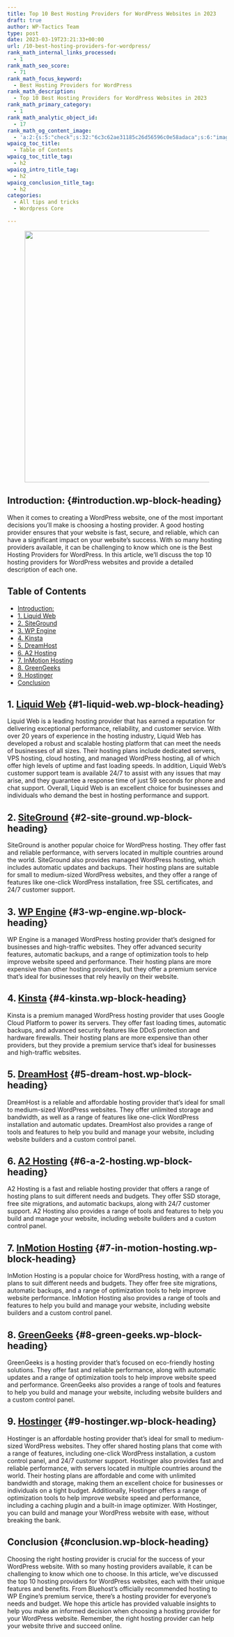 ```yaml
---
title: Top 10 Best Hosting Providers for WordPress Websites in 2023
draft: true
author: WP-Tactics Team
type: post
date: 2023-03-19T23:21:33+00:00
url: /10-best-hosting-providers-for-wordpress/
rank_math_internal_links_processed:
  - 1
rank_math_seo_score:
  - 71
rank_math_focus_keyword:
  - Best Hosting Providers for WordPress
rank_math_description:
  - Top 10 Best Hosting Providers for WordPress Websites in 2023
rank_math_primary_category:
  - 1
rank_math_analytic_object_id:
  - 17
rank_math_og_content_image:
  - 'a:2:{s:5:"check";s:32:"6c3c62ae31185c26d56596c0e58adaca";s:6:"images";a:1:{i:0;i:110;}}'
wpaicg_toc_title:
  - Table of Contents
wpaicg_toc_title_tag:
  - h2
wpaicg_intro_title_tag:
  - h2
wpaicg_conclusion_title_tag:
  - h2
categories:
  - All tips and tricks
  - Wordpress Core

---
```

<figure class="wp-block-image size-large"><img decoding="async" loading="lazy" width="1024" height="576" src="https://wordpress-tactics.com/wp-content/uploads/2023/03/Top-10-Best-Hosting-Providers-for-WordPress-1024x576.png" alt="" class="wp-image-110" srcset="https://wordpress-tactics.com/wp-content/uploads/2023/03/Top-10-Best-Hosting-Providers-for-WordPress-1024x576.png 1024w, https://wordpress-tactics.com/wp-content/uploads/2023/03/Top-10-Best-Hosting-Providers-for-WordPress-300x169.png 300w, https://wordpress-tactics.com/wp-content/uploads/2023/03/Top-10-Best-Hosting-Providers-for-WordPress-768x432.png 768w, https://wordpress-tactics.com/wp-content/uploads/2023/03/Top-10-Best-Hosting-Providers-for-WordPress-1536x864.png 1536w, https://wordpress-tactics.com/wp-content/uploads/2023/03/Top-10-Best-Hosting-Providers-for-WordPress-1280x720.png 1280w, https://wordpress-tactics.com/wp-content/uploads/2023/03/Top-10-Best-Hosting-Providers-for-WordPress.png 1920w" sizes="(max-width: 1024px) 100vw, 1024px" /></figure> 

## **Introduction:** {#introduction.wp-block-heading}

When it comes to creating a WordPress website, one of the most important decisions you&#8217;ll make is choosing a hosting provider. A good hosting provider ensures that your website is fast, secure, and reliable, which can have a significant impact on your website&#8217;s success. With so many hosting providers available, it can be challenging to know which one is the Best Hosting Providers for WordPress. In this article, we&#8217;ll discuss the top 10 hosting providers for WordPress websites and provide a detailed description of each one.

<div class="wp-block-rank-math-toc-block" id="rank-math-toc">
  <h2>
    Table of Contents
  </h2><nav>
  
  <ul>
    <li >
      <a href="#introduction">Introduction:</a>
    </li>
    <li >
      <a href="#1-liquid-web">1. Liquid Web</a>
    </li>
    <li >
      <a href="#2-site-ground">2. SiteGround</a>
    </li>
    <li >
      <a href="#3-wp-engine">3. WP Engine</a>
    </li>
    <li >
      <a href="#4-kinsta">4. Kinsta</a>
    </li>
    <li >
      <a href="#5-dream-host">5. DreamHost</a>
    </li>
    <li >
      <a href="#6-a-2-hosting">6. A2 Hosting</a>
    </li>
    <li >
      <a href="#7-in-motion-hosting">7. InMotion Hosting</a>
    </li>
    <li >
      <a href="#8-green-geeks">8. GreenGeeks</a>
    </li>
    <li >
      <a href="#9-hostinger">9. Hostinger</a>
    </li>
    <li >
      <a href="#conclusion">Conclusion</a>
    </li>
  </ul></nav>
</div>

## 1. <a href="https://liquidweb.i3f2.net/LXaBAY" target="_blank" rel="noreferrer noopener">Liquid Web</a> {#1-liquid-web.wp-block-heading}

Liquid Web is a leading hosting provider that has earned a reputation for delivering exceptional performance, reliability, and customer service. With over 20 years of experience in the hosting industry, Liquid Web has developed a robust and scalable hosting platform that can meet the needs of businesses of all sizes. Their hosting plans include dedicated servers, VPS hosting, cloud hosting, and managed WordPress hosting, all of which offer high levels of uptime and fast loading speeds. In addition, Liquid Web&#8217;s customer support team is available 24/7 to assist with any issues that may arise, and they guarantee a response time of just 59 seconds for phone and chat support. Overall, Liquid Web is an excellent choice for businesses and individuals who demand the best in hosting performance and support.

## 2. **<a href="https://www.siteground.com/" target="_blank" rel="noreferrer noopener">SiteGround</a>** {#2-site-ground.wp-block-heading}

SiteGround is another popular choice for WordPress hosting. They offer fast and reliable performance, with servers located in multiple countries around the world. SiteGround also provides managed WordPress hosting, which includes automatic updates and backups. Their hosting plans are suitable for small to medium-sized WordPress websites, and they offer a range of features like one-click WordPress installation, free SSL certificates, and 24/7 customer support.

## 3. **<a href="https://wpengine.com/" target="_blank" rel="noreferrer noopener">WP Engine</a>** {#3-wp-engine.wp-block-heading}

WP Engine is a managed WordPress hosting provider that&#8217;s designed for businesses and high-traffic websites. They offer advanced security features, automatic backups, and a range of optimization tools to help improve website speed and performance. Their hosting plans are more expensive than other hosting providers, but they offer a premium service that&#8217;s ideal for businesses that rely heavily on their website.

## 4. **<a href="https://kinsta.com/" target="_blank" rel="noreferrer noopener">Kinsta</a>** {#4-kinsta.wp-block-heading}

Kinsta is a premium managed WordPress hosting provider that uses Google Cloud Platform to power its servers. They offer fast loading times, automatic backups, and advanced security features like DDoS protection and hardware firewalls. Their hosting plans are more expensive than other providers, but they provide a premium service that&#8217;s ideal for businesses and high-traffic websites.

## 5. **<a href="https://www.dreamhost.com/" target="_blank" rel="noreferrer noopener">DreamHost</a>** {#5-dream-host.wp-block-heading}

DreamHost is a reliable and affordable hosting provider that&#8217;s ideal for small to medium-sized WordPress websites. They offer unlimited storage and bandwidth, as well as a range of features like one-click WordPress installation and automatic updates. DreamHost also provides a range of tools and features to help you build and manage your website, including website builders and a custom control panel.

## 6. **<a href="https://www.a2hosting.com" target="_blank" rel="noreferrer noopener">A2 Hosting</a>** {#6-a-2-hosting.wp-block-heading}

A2 Hosting is a fast and reliable hosting provider that offers a range of hosting plans to suit different needs and budgets. They offer SSD storage, free site migrations, and automatic backups, along with 24/7 customer support. A2 Hosting also provides a range of tools and features to help you build and manage your website, including website builders and a custom control panel.

## 7. **<a href="https://www.inmotionhosting.com/" target="_blank" rel="noreferrer noopener">InMotion Hosting</a>** {#7-in-motion-hosting.wp-block-heading}

InMotion Hosting is a popular choice for WordPress hosting, with a range of plans to suit different needs and budgets. They offer free site migrations, automatic backups, and a range of optimization tools to help improve website performance. InMotion Hosting also provides a range of tools and features to help you build and manage your website, including website builders and a custom control panel.

## 8. **<a href="https://www.greengeeks.com/" target="_blank" rel="noreferrer noopener">GreenGeeks</a>** {#8-green-geeks.wp-block-heading}

GreenGeeks is a hosting provider that&#8217;s focused on eco-friendly hosting solutions. They offer fast and reliable performance, along with automatic updates and a range of optimization tools to help improve website speed and performance. GreenGeeks also provides a range of tools and features to help you build and manage your website, including website builders and a custom control panel.

## 9. **<a href="https://www.hostinger.com" target="_blank" rel="noreferrer noopener">Hostinger</a>** {#9-hostinger.wp-block-heading}

Hostinger is an affordable hosting provider that&#8217;s ideal for small to medium-sized WordPress websites. They offer shared hosting plans that come with a range of features, including one-click WordPress installation, a custom control panel, and 24/7 customer support. Hostinger also provides fast and reliable performance, with servers located in multiple countries around the world. Their hosting plans are affordable and come with unlimited bandwidth and storage, making them an excellent choice for businesses or individuals on a tight budget. Additionally, Hostinger offers a range of optimization tools to help improve website speed and performance, including a caching plugin and a built-in image optimizer. With Hostinger, you can build and manage your WordPress website with ease, without breaking the bank.

## Conclusion {#conclusion.wp-block-heading}

Choosing the right hosting provider is crucial for the success of your WordPress website. With so many hosting providers available, it can be challenging to know which one to choose. In this article, we&#8217;ve discussed the top 10 hosting providers for WordPress websites, each with their unique features and benefits. From Bluehost&#8217;s officially recommended hosting to WP Engine&#8217;s premium service, there&#8217;s a hosting provider for everyone&#8217;s needs and budget. We hope this article has provided valuable insights to help you make an informed decision when choosing a hosting provider for your WordPress website. Remember, the right hosting provider can help your website thrive and succeed online.